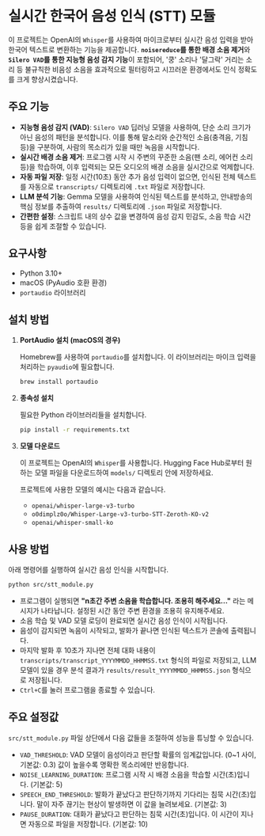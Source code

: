 # 실시간 한국어 음성 인식 (STT) 모듈

이 프로젝트는 OpenAI의 `Whisper`를 사용하여 마이크로부터 실시간 음성 입력을 받아 한국어 텍스트로 변환하는 기능을 제공합니다.
**`noisereduce`를 통한 배경 소음 제거**와 **`Silero VAD`를 통한 지능형 음성 감지 기능**이 포함되어, '쿵' 소리나 '달그락' 거리는 소리 등 불규칙한 비음성 소음을 효과적으로 필터링하고 시끄러운 환경에서도 인식 정확도를 크게 향상시켰습니다.

## 주요 기능

-   **지능형 음성 감지 (VAD)**: `Silero VAD` 딥러닝 모델을 사용하여, 단순 소리 크기가 아닌 음성의 패턴을 분석합니다. 이를 통해 말소리와 순간적인 소음(충격음, 기침 등)을 구분하여, 사람의 목소리가 있을 때만 녹음을 시작합니다.
-   **실시간 배경 소음 제거**: 프로그램 시작 시 주변의 꾸준한 소음(팬 소리, 에어컨 소리 등)을 학습하여, 이후 입력되는 모든 오디오의 배경 소음을 실시간으로 억제합니다.
-   **자동 파일 저장**: 일정 시간(10초) 동안 추가 음성 입력이 없으면, 인식된 전체 텍스트를 자동으로 `transcripts/` 디렉토리에 `.txt` 파일로 저장합니다.
-   **LLM 분석 기능**: Gemma 모델을 사용하여 인식된 텍스트를 분석하고, 안내방송의 핵심 정보를 추출하여 `results/` 디렉토리에 `.json` 파일로 저장합니다.
-   **간편한 설정**: 스크립트 내의 상수 값을 변경하여 음성 감지 민감도, 소음 학습 시간 등을 쉽게 조절할 수 있습니다.

## 요구사항

-   Python 3.10+
-   macOS (PyAudio 호환 환경)
-   `portaudio` 라이브러리

## 설치 방법

1.  **PortAudio 설치 (macOS의 경우)**

    Homebrew를 사용하여 `portaudio`를 설치합니다. 이 라이브러리는 마이크 입력을 처리하는 `pyaudio`에 필요합니다.
    ```bash
    brew install portaudio
    ```

2.  **종속성 설치**

    필요한 Python 라이브러리들을 설치합니다.
    ```bash
    pip install -r requirements.txt
    ```

3.  **모델 다운로드**

    이 프로젝트는 OpenAI의 `Whisper`를 사용합니다. 
    Hugging Face Hub로부터 원하는 모델 파일을 다운로드하여 `models/` 디렉토리 안에 저장하세요.

    프로젝트에 사용한 모델의 예시는 다음과 같습니다.
    - `openai/whisper-large-v3-turbo`
    - `o0dimplz0o/Whisper-Large-v3-turbo-STT-Zeroth-KO-v2`
    - `openai/whisper-small-ko`

## 사용 방법

아래 명령어를 실행하여 실시간 음성 인식을 시작합니다.

```bash
python src/stt_module.py
```

-   프로그램이 실행되면 **"n초간 주변 소음을 학습합니다. 조용히 해주세요..."** 라는 메시지가 나타납니다. 설정된 시간 동안 주변 환경을 조용히 유지해주세요.
-   소음 학습 및 VAD 모델 로딩이 완료되면 실시간 음성 인식이 시작됩니다.
-   음성이 감지되면 녹음이 시작되고, 발화가 끝나면 인식된 텍스트가 콘솔에 출력됩니다.
-   마지막 발화 후 10초가 지나면 전체 대화 내용이 `transcripts/transcript_YYYYMMDD_HHMMSS.txt` 형식의 파일로 저장되고, LLM 모델이 있을 경우 분석 결과가 `results/result_YYYYMMDD_HHMMSS.json` 형식으로 저장됩니다.
-   `Ctrl+C`를 눌러 프로그램을 종료할 수 있습니다.

## 주요 설정값

`src/stt_module.py` 파일 상단에서 다음 값들을 조절하여 성능을 튜닝할 수 있습니다.

-   `VAD_THRESHOLD`: VAD 모델이 음성이라고 판단할 확률의 임계값입니다. (0~1 사이, 기본값: 0.3) 값이 높을수록 명확한 목소리에만 반응합니다.
-   `NOISE_LEARNING_DURATION`: 프로그램 시작 시 배경 소음을 학습할 시간(초)입니다. (기본값: 5)
-   `SPEECH_END_THRESHOLD`: 발화가 끝났다고 판단하기까지 기다리는 침묵 시간(초)입니다. 말이 자주 끊기는 현상이 발생하면 이 값을 늘려보세요. (기본값: 3)
-   `PAUSE_DURATION`: 대화가 끝났다고 판단하는 침묵 시간(초)입니다. 이 시간이 지나면 자동으로 파일을 저장합니다. (기본값: 10)
